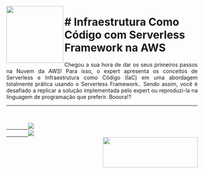 <p><img src="https://user-images.githubusercontent.com/63436406/135930872-d816c1c9-2db6-4872-9cba-ec269e820b60.png" align="left" height="150px" width="150px">
    <h1># Infraestrutura Como Código com Serverless Framework na AWS</h1> 
    <p align="justify">
    Chegou a sua hora de dar os seus primeiros passos na Nuvem da AWS! Para isso, o expert apresenta os conceitos de Serverless e Infraestrutura como Código (IaC) em uma abordagem totalmente prática usando o Serverless Framework.. Sendo assim, você é desafiado a replicar a solução implementada pelo expert ou reproduzi-la na linguagem de programação que preferir. Booora!?
    </p>
</p>      

---

<br>
    <code><a href="https:/discord.com">
        <img src="https://img.shields.io/badge/Léo Albergaria%20-%237289DA.svg?&style=for-the-badge&logo=discord&logoColor=white" /></a></code>
    <code><a href="https://www.linkedin.com/in/adm-leo-albergaria/">
        <img src="https://img.shields.io/badge/linkedin%20-%230077B5.svg?&style=for-the-badge&logo=linkedin&logoColor=white" /></a></code>
<br>     

<a href="https://www.digitalinnovation.one/">
    <img src="https://user-images.githubusercontent.com/63436406/127776292-9ec4809a-1137-4dc8-b493-7de0186fd55c.png" align="right" height="80px" width="250px" ></a>
